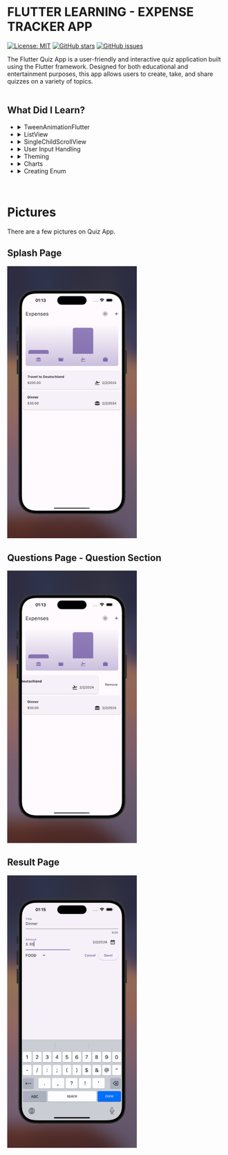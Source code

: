 # **FLUTTER LEARNING - EXPENSE TRACKER APP**
[![License: MIT](https://img.shields.io/badge/License-MIT-yellow.svg)](https://opensource.org/licenses/MIT)
[![GitHub stars](https://img.shields.io/github/stars/TarcosS/flutter_expense_tracker_app.svg)](https://github.com/TarcosS/flutter_expense_tracker_app/stargazers)
[![GitHub issues](https://img.shields.io/github/issues/TarcosS/flutter_expense_tracker_app.svg)](https://github.com/TarcosS/flutter_expense_tracker_app/issues)

The Flutter Quiz App is a user-friendly and interactive quiz application built using the Flutter framework. Designed for both educational and entertainment purposes, this app allows users to create, take, and share quizzes on a variety of topics.
<br><br>

## What Did I Learn?
- <details>
    <summary>TweenAnimationFlutter</summary>
        A Flutter widget that animates a value from a start value to an end value over a specified duration.
  </details>
- <details>
    <summary>ListView</summary>
  </details>
- <details>
    <summary>SingleChildScrollView</summary>
        A box in which a single widget can be scrolled.
  </details>
- <details>
    <summary>User Input Handling</summary>
  </details>
- <details>
    <summary>Theming</summary>
  </details>
- <details>
    <summary>Charts</summary>
  </details>
- <details>
    <summary>Creating Enum</summary>
  </details>
<br>

# Pictures
There are a few pictures on Quiz App.
## Splash Page
<img src="https://github.com/TarcosS/flutter_expense_tracker_app/blob/main/assets/github/p1.png" width="300px"/>

## Questions Page - Question Section
<img src="https://github.com/TarcosS/flutter_expense_tracker_app/blob/main/assets/github/p2.png" width="300px"/>

## Result Page
<img src="https://github.com/TarcosS/flutter_expense_tracker_app/blob/main/assets/github/p3.png" width="300px"/>